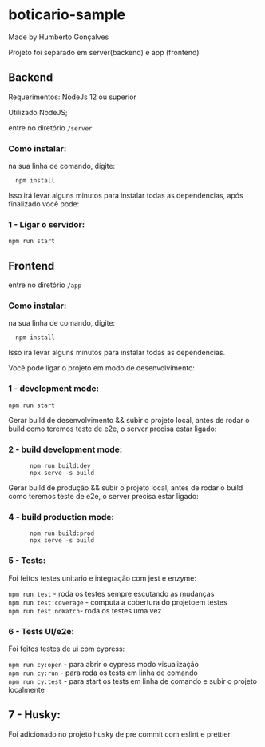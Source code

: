 # boticario-sample

Made by Humberto Gonçalves

Projeto foi separado em server(backend) e app (frontend)

## Backend

Requerimentos: NodeJs 12 ou superior

Utilizado NodeJS;

entre no diretório `/server`

### Como instalar:

na sua linha de comando, digite:

```
  npm install
```

Isso irá levar alguns minutos para instalar todas as dependencias, após finalizado você pode:

### 1 - Ligar o servidor:

`npm run start`

## Frontend

entre no diretório `/app`

### Como instalar:

na sua linha de comando, digite:

```
  npm install
```

Isso irá levar alguns minutos para instalar todas as dependencias.

Você pode ligar o projeto em modo de desenvolvimento:

### 1 - development mode:

`npm run start`

Gerar build de desenvolvimento && subir o projeto local, antes de rodar o build como teremos teste de e2e, o server precisa estar ligado:

### 2 - build development mode:

```
      npm run build:dev
      npx serve -s build
```

Gerar build de produção && subir o projeto local, antes de rodar o build como teremos teste de e2e, o server precisa estar ligado:

### 4 - build production mode:

```
      npm run build:prod
      npx serve -s build
```

### 5 - Tests:

Foi feitos testes unitario e integração com jest e enzyme:

`npm run test` - roda os testes sempre escutando as mudanças  
`npm run test:coverage` - computa a cobertura do projetoem testes  
`npm run test:noWatch`- roda os testes uma vez

### 6 - Tests UI/e2e:

Foi feitos testes de ui com cypress:

`npm run cy:open` - para abrir o cypress modo visualização  
`npm run cy:run` - para roda os tests em linha de comando  
`npm run cy:test` - para start os tests em linha de comando e subir o projeto localmente

## 7 - Husky:

Foi adicionado no projeto husky de pre commit com eslint e prettier
